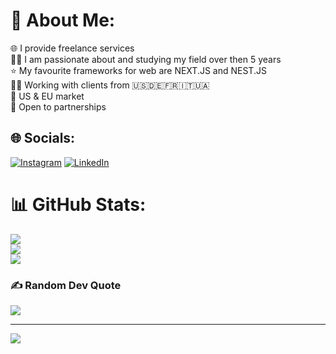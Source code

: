 # 💫 About Me:
🌐 I provide freelance services<br>🧑‍💻 I am passionate about and studying my field over then 5 years<br>⭐️ My favourite frameworks for web are NEXT.JS and NEST.JS<br>👨‍💻 Working with clients from
🇺🇸🇩🇪🇫🇷🇮🇹🇺🇦<br>📑 US & EU market<br>🤝 Open to partnerships


## 🌐 Socials:
[![Instagram](https://img.shields.io/badge/Instagram-%23E4405F.svg?logo=Instagram&logoColor=white)](https://instagram.com/dmytro_hopenko) [![LinkedIn](https://img.shields.io/badge/LinkedIn-%230077B5.svg?logo=linkedin&logoColor=white)](https://linkedin.com/in/dmytro-hopenko) 

# 📊 GitHub Stats:
![](https://github-readme-stats.vercel.app/api?username=DmytroHopenko&theme=outrun&hide_border=false&include_all_commits=false&count_private=false)<br/>
![](https://github-readme-streak-stats.herokuapp.com/?user=DmytroHopenko&theme=outrun&hide_border=false)<br/>
![](https://github-readme-stats.vercel.app/api/top-langs/?username=DmytroHopenko&theme=outrun&hide_border=false&include_all_commits=false&count_private=false&layout=compact)

### ✍️ Random Dev Quote
![](https://quotes-github-readme.vercel.app/api?type=horizontal&theme=radical)

---
[![](https://visitcount.itsvg.in/api?id=DmytroHopenko&icon=0&color=0)](https://visitcount.itsvg.in)

<!-- Proudly created with GPRM ( https://gprm.itsvg.in ) -->
